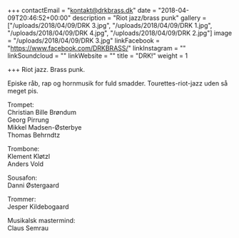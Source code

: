 +++
contactEmail = "kontakt@drkbrass.dk"
date = "2018-04-09T20:46:52+00:00"
description = "Riot jazz/brass punk"
gallery = ["/uploads/2018/04/09/DRK 3.jpg", "/uploads/2018/04/09/DRK 1.jpg", "/uploads/2018/04/09/DRK 4.jpg", "/uploads/2018/04/09/DRK 2.jpg"]
image = "/uploads/2018/04/09/DRK 3.jpg"
linkFacebook = "https://www.facebook.com/DRKBRASS/"
linkInstagram = ""
linkSoundcloud = ""
linkWebsite = ""
title = "DRK!"
weight = 1

+++
Riot jazz. Brass punk. 

Episke råb, rap og hornmusik for fuld smadder. Tourettes-riot-jazz uden så meget pis.  

Trompet:  
Christian Bille Brøndum  
Georg Pirrung  
Mikkel Madsen-Østerbye  
Thomas Behrndtz   
   
Trombone:  
Klement Kløtzl   
Anders Vold  
   
Sousafon:   
Danni  Østergaard  
   
Trommer:  
Jesper Kildebogaard  
   
Musikalsk mastermind:  
Claus Semrau  